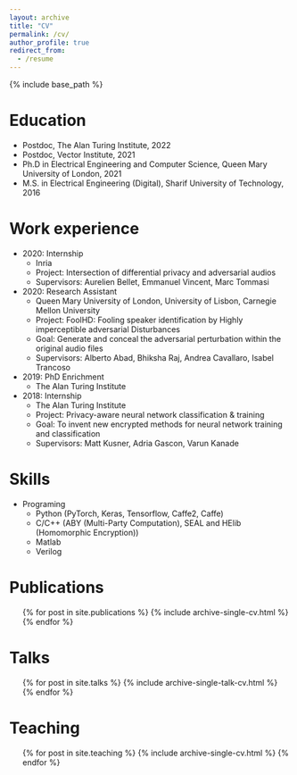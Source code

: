 ```yaml
---
layout: archive
title: "CV"
permalink: /cv/
author_profile: true
redirect_from:
  - /resume
---
```


{% include base_path %}

Education
======
* Postdoc, The Alan Turing Institute, 2022
* Postdoc, Vector Institute, 2021
* Ph.D in Electrical Engineering and Computer Science, Queen Mary University of London, 2021
* M.S. in Electrical Engineering (Digital), Sharif University of Technology, 2016


Work experience
======
* 2020: Internship
  * Inria
  * Project: Intersection of differential privacy and adversarial audios
  * Supervisors: Aurelien Bellet, Emmanuel Vincent, Marc Tommasi 
* 2020: Research Assistant
  * Queen Mary University of London, University of Lisbon, Carnegie Mellon University
  * Project: FoolHD: Fooling speaker identification by Highly imperceptible adversarial Disturbances
  * Goal: Generate and conceal the adversarial perturbation within the original audio files
  * Supervisors: Alberto Abad, Bhiksha Raj, Andrea Cavallaro, Isabel Trancoso
* 2019: PhD Enrichment
  * The Alan Turing Institute
* 2018: Internship
  * The Alan Turing Institute
  * Project: Privacy-aware neural network classification & training
  * Goal: To invent new encrypted methods for neural network training and classification
  * Supervisors: Matt Kusner, Adria Gascon, Varun Kanade


  
Skills
======
* Programing
  * Python (PyTorch, Keras, Tensorflow, Caffe2, Caffe)
  * C/C++ (ABY (Multi-Party Computation), SEAL and HElib (Homomorphic Encryption))
  * Matlab
  * Verilog

Publications
======
  <ul>{% for post in site.publications %}
    {% include archive-single-cv.html %}
  {% endfor %}</ul>
  
Talks
======
  <ul>{% for post in site.talks %}
    {% include archive-single-talk-cv.html %}
  {% endfor %}</ul>
  
Teaching
======
  <ul>{% for post in site.teaching %}
    {% include archive-single-cv.html %}
  {% endfor %}</ul>
  

